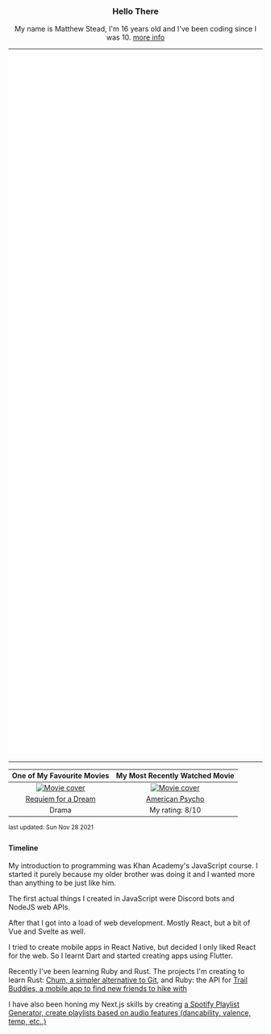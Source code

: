 <div align="center">
  <h3>Hello There</h3>
  
  My name is Matthew Stead, I'm 16 years old and I've been coding since I was 10. [more info](#timeline)

</div>

---

![overall metrics](https://raw.githubusercontent.com/matievisthekat/matievisthekat/master/overall-metrics.svg "Overall Metrics") ![recent metrics](https://raw.githubusercontent.com/matievisthekat/matievisthekat/master/recent-metrics.svg "Recent Metrics")

---

<!--START_SECTION:movies-->
| One of My Favourite Movies | My Most Recently Watched Movie |
| :---: | :---: |
| [![Movie cover](https://m.media-amazon.com/images/M/MV5BOTdiNzJlOWUtNWMwNS00NmFlLWI0YTEtZmI3YjIzZWUyY2Y3XkEyXkFqcGdeQXVyNjU0OTQ0OTY@._V1_UX140_CR0,0,140,209_AL_.jpg)](https://imdb.com/title/tt7557108/?ref_=ttls_li_i) | [![Movie cover](https://m.media-amazon.com/images/M/MV5BZTM2ZGJmNjQtN2UyOS00NjcxLWFjMDktMDE2NzMyNTZlZTBiXkEyXkFqcGdeQXVyNzkwMjQ5NzM@._V1_SX105_CR0,0,105,153_.jpg)](https://imdb.com/title/tt0144084/) |
| [Requiem for a Dream](https://imdb.com/title/tt7557108/?ref_=ttls_li_i) | [American Psycho](https://imdb.com/title/tt0144084/) |
| Drama | My rating: 8/10 |

<sup>last updated: Sun Nov 28 2021</sup>

<!--END_SECTION:movies-->
  
</div>

<h4 id="timeline">Timeline</h4>
My introduction to programming was Khan Academy's JavaScript course. I started it purely because my older brother was doing it and I wanted more than anything to be just like him.

The first actual things I created in JavaScript were Discord bots and NodeJS web APIs.

After that I got into a load of web development. Mostly React, but a bit of Vue and Svelte as well.

I tried to create mobile apps in React Native, but decided I only liked React for the web. So I learnt Dart and started creating apps using Flutter.

Recently I've been learning Ruby and Rust. The projects I'm creating to learn Rust: <a href="https://github.com/matievisthekat/chum" target="_blank">Chum, a simpler alternative to Git</a>, and Ruby: the API for <a href="https://github.com/TrailBuddies" target="_blank">Trail Buddies, a mobile app to find new friends to hike with</a>

I have also been honing my Next.js skills by creating <a href="https://github.com/matievisthekat/spotify-playlist-generator" target="_blank">a Spotify Playlist Generator, create playlists based on audio features (dancability, valence, temp, etc..)</a>
